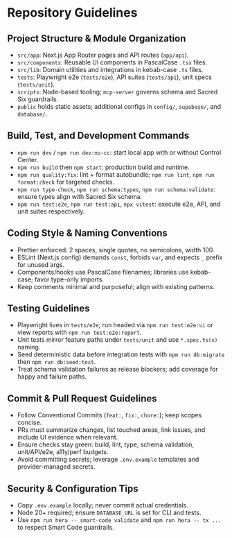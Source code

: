 # Repository Guidelines

## Project Structure & Module Organization
- `src/app`: Next.js App Router pages and API routes (`app/api`).
- `src/components`: Reusable UI components in PascalCase `.tsx` files.
- `src/lib`: Domain utilities and integrations in kebab-case `.ts` files.
- `tests`: Playwright e2e (`tests/e2e`), API suites (`tests/api`), unit specs (`tests/unit`).
- `scripts`: Node-based tooling; `mcp-server` governs schema and Sacred Six guardrails.
- `public` holds static assets; additional configs in `config/`, `supabase/`, and `database/`.

## Build, Test, and Development Commands
- `npm run dev` / `npm run dev:no-cc`: start local app with or without Control Center.
- `npm run build` then `npm start`: production build and runtime.
- `npm run quality:fix`: lint + format autobundle; `npm run lint`, `npm run format:check` for targeted checks.
- `npm run type-check`, `npm run schema:types`, `npm run schema:validate`: ensure types align with Sacred Six schema.
- `npm run test:e2e`, `npm run test:api`, `npx vitest`: execute e2e, API, and unit suites respectively.

## Coding Style & Naming Conventions
- Prettier enforced: 2 spaces, single quotes, no semicolons, width 100.
- ESLint (Next.js config) demands `const`, forbids `var`, and expects `_` prefix for unused args.
- Components/hooks use PascalCase filenames; libraries use kebab-case; favor type-only imports.
- Keep comments minimal and purposeful; align with existing patterns.

## Testing Guidelines
- Playwright lives in `tests/e2e`; run headed via `npm run test:e2e:ui` or view reports with `npm run test:e2e:report`.
- Unit tests mirror feature paths under `tests/unit` and use `*.spec.ts(x)` naming.
- Seed deterministic data before integration tests with `npm run db:migrate` then `npm run db:seed:test`.
- Treat schema validation failures as release blockers; add coverage for happy and failure paths.

## Commit & Pull Request Guidelines
- Follow Conventional Commits (`feat:`, `fix:`, `chore:`); keep scopes concise.
- PRs must summarize changes, list touched areas, link issues, and include UI evidence when relevant.
- Ensure checks stay green: build, lint, type, schema validation, unit/API/e2e, a11y/perf budgets.
- Avoid committing secrets; leverage `.env.example` templates and provider-managed secrets.

## Security & Configuration Tips
- Copy `.env.example` locally; never commit actual credentials.
- Node 20+ required; ensure `DATABASE_URL` is set for CLI and tests.
- Use `npm run hera -- smart-code validate` and `npm run hera -- tx ...` to respect Smart Code guardrails.
